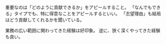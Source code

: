 重要なのは「どのように貢献できるか」をアピールすること。
「なんでもできる」タイプでも、特に得意なことをアピールするといい。
「志望理由」も結局はどう貢献してくれるかを聞いている。

業務の広い範囲に関わってきた経験は好印象。
逆に、狭く深くやってきた経験も良い。
